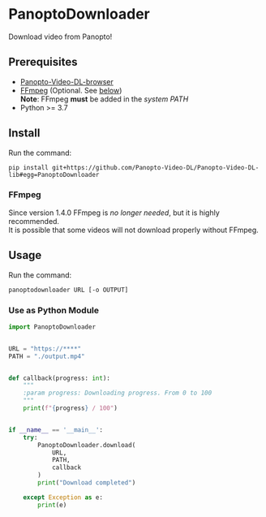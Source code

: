 # PanoptoDownloader

Download video from Panopto!  

## Prerequisites  

- [Panopto-Video-DL-browser](https://github.com/Panopto-Video-DL/Panopto-Video-DL-browser)
- [FFmpeg](https://ffmpeg.org/download.html) (Optional. See [below](#ffmpeg))  
    **Note**: FFmpeg **must** be added in the _system PATH_  
- Python >= 3.7

## Install

Run the command:
```shell
pip install git+https://github.com/Panopto-Video-DL/Panopto-Video-DL-lib#egg=PanoptoDownloader
```

### FFmpeg

Since version 1.4.0 FFmpeg is _no longer needed_, but it is highly recommended.  
It is possible that some videos will not download properly without FFmpeg.

## Usage

Run the command:

```shell
panoptodownloader URL [-o OUTPUT]
```

### Use as Python Module

```python
import PanoptoDownloader


URL = "https://****"
PATH = "./output.mp4"


def callback(progress: int):
    """
    :param progress: Downloading progress. From 0 to 100
    """
    print(f"{progress} / 100")


if __name__ == '__main__':
    try:
        PanoptoDownloader.download(
            URL,
            PATH,
            callback
        )
        print("Download completed")

    except Exception as e:
        print(e)
```
